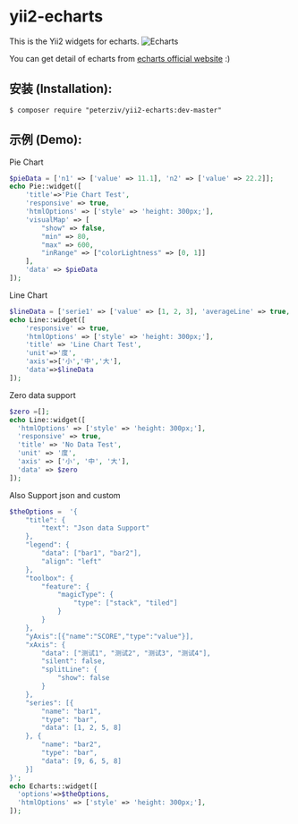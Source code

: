 # yii2-echarts
This is the Yii2 widgets for echarts.
![Echarts](http://echarts.baidu.com/images/logo.png)

You can get detail of echarts  from [echarts official website](http://echarts.baidu.com/) :)

## 安装 (Installation):

```
$ composer require "peterziv/yii2-echarts:dev-master"
```


## 示例 (Demo):

Pie Chart
```php
$pieData = ['n1' => ['value' => 11.1], 'n2' => ['value' => 22.2]];
echo Pie::widget([
    'title'=>'Pie Chart Test',
    'responsive' => true,
    'htmlOptions' => ['style' => 'height: 300px;'],
    'visualMap' => [
    	"show" => false,
    	"min" => 80,
    	"max" => 600,
    	"inRange" => ["colorLightness" => [0, 1]]
    ],
	'data' => $pieData
]);
```

Line Chart
```php
$lineData = ['serie1' => ['value' => [1, 2, 3], 'averageLine' => true, 'maxPoint' => true, 'minPoint' => true], 'serie2' => ['averageLine' => true, 'value' => [3, 6, 9]]];
echo Line::widget([
	'responsive' => true,
	'htmlOptions' => ['style' => 'height: 300px;'],
    'title' => 'Line Chart Test',
    'unit'=>'度',
    'axis'=>['小','中','大'],
    'data'=>$lineData
]);
```

Zero data support

```php
$zero =[];
echo Line::widget([
  'htmlOptions' => ['style' => 'height: 300px;'],
  'responsive' => true,
  'title' => 'No Data Test',
  'unit' => '度',
  'axis' => ['小', '中', '大'],
  'data' => $zero
]);
```

Also Support json and custom
```php
$theOptions =  '{
	"title": {
		"text": "Json data Support"
	},
	"legend": {
		"data": ["bar1", "bar2"],
		"align": "left"
	},
	"toolbox": {
		"feature": {
			"magicType": {
				"type": ["stack", "tiled"]
			}
		}
	},
    "yAxis":[{"name":"SCORE","type":"value"}],
	"xAxis": {
		"data": ["测试1", "测试2", "测试3", "测试4"],
		"silent": false,
		"splitLine": {
			"show": false
		}
	},
	"series": [{
		"name": "bar1",
		"type": "bar",
		"data": [1, 2, 5, 8]
	}, {
		"name": "bar2",
		"type": "bar",
		"data": [9, 6, 5, 8]
	}]
}';
echo Echarts::widget([
  'options'=>$theOptions,
  'htmlOptions' => ['style' => 'height: 300px;'],
]);
```


